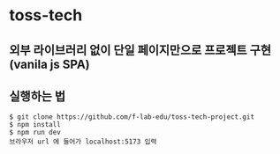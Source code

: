 # toss-tech

## 외부 라이브러리 없이 단일 페이지만으로 프로젝트 구현 (vanila js SPA)

## 실행하는 법

```
$ git clone https://github.com/f-lab-edu/toss-tech-project.git
$ npm install
$ npm run dev
브라우저 url 에 들어가 localhost:5173 입력
```
